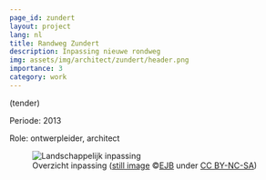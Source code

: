 ```yaml
---
page_id: zundert
layout: project
lang: nl
title: Randweg Zundert
description: Inpassing nieuwe rondweg
img: assets/img/architect/zundert/header.png
importance: 3
category: work
---
```


(tender)

Periode: 2013

Role: ontwerpleider, architect

<div class="card mx-auto mb-3 p-3">
<div class="col-sm mt-3 mt-md-0">
<figure><img src='{{ "/assets/img/architect/zundert/Zundert_kaart_Egbert.jpg" | relative_url }}' alt='Landschappelijk inpassing' class='img-fluid' >
<figcaption class="kleiner">Overzicht inpassing (<a prefix="dct: https://purl.org/dc/terms/" href="https://purl.org/dc/dcmitype/Image" property="dct:title" rel="dct:type">still image</a> &copy;<a prefix="cc: https://creativecommons.org/ns#" href="https://www.ebroerse.nl" property="cc:attributionName" rel="cc:attributionURL">EJB</a> under <a rel="license" href="http://creativecommons.org/licenses/by-nc-sa/4.0/">CC BY-NC-SA</a>)</figcaption></figure>
</div>
</div>
